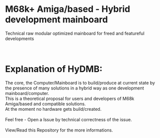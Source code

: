 # M68k+ Amiga/based - Hybrid development mainboard
Technical raw modular optimized mainboard for freed and featureful developments<br>
<br><br>
# Explanation of HyDMB:
The core, the Computer/Mainboard is to build/produce at current state by the presence of many solutions in a hybrid way as one development mainboard/computer.<br>
This is a theoretical proposal for users and developers of M68k Amiga/based and compatible solutions.<br>
At the moment no hardware gets build/created.<br>
<br>
Feel free - Open a Issue by technical correctness of the issue.<br>
<br>
View/Read this Repository for the more informations.<br>
